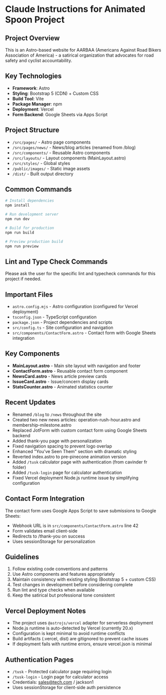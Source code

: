 # Claude Instructions for Animated Spoon Project

## Project Overview
This is an Astro-based website for AARBAA (Americans Against Road Bikers Association of America) - a satirical organization that advocates for road safety and cyclist accountability.

## Key Technologies
- **Framework**: Astro
- **Styling**: Bootstrap 5 (CDN) + Custom CSS
- **Build Tool**: Vite
- **Package Manager**: npm
- **Deployment**: Vercel
- **Form Backend**: Google Sheets via Apps Script

## Project Structure
- `/src/pages/` - Astro page components
- `/src/pages/news/` - News/blog articles (renamed from /blog)
- `/src/components/` - Reusable Astro components
- `/src/layouts/` - Layout components (MainLayout.astro)
- `/src/styles/` - Global styles
- `/public/images/` - Static image assets
- `/dist/` - Built output directory

## Common Commands
```bash
# Install dependencies
npm install

# Run development server
npm run dev

# Build for production
npm run build

# Preview production build
npm run preview
```

## Lint and Type Check Commands
Please ask the user for the specific lint and typecheck commands for this project if needed.

## Important Files
- `astro.config.mjs` - Astro configuration (configured for Vercel deployment)
- `tsconfig.json` - TypeScript configuration
- `package.json` - Project dependencies and scripts
- `src/config.ts` - Site configuration and navigation
- `src/components/ContactForm.astro` - Contact form with Google Sheets integration

## Key Components
- **MainLayout.astro** - Main site layout with navigation and footer
- **ContactForm.astro** - Reusable contact form component
- **NewsCard.astro** - News article preview cards
- **IssueCard.astro** - Issue/concern display cards
- **StatsCounter.astro** - Animated statistics counter

## Recent Updates
- Renamed `/blog` to `/news` throughout the site
- Created two new news articles: operation-rush-hour.astro and membership-milestone.astro
- Replaced JotForm with custom contact form using Google Sheets backend
- Added thank-you page with personalization
- Fixed navigation spacing to prevent logo overlap
- Enhanced "You've Seen Them" section with dramatic styling
- Reverted index.astro to pre-pinecone animation version
- Added `/tusk` calculator page with authentication (from cavinder fr folder)
- Added `/tusk-login` page for calculator authentication
- Fixed Vercel deployment Node.js runtime issue by simplifying configuration

## Contact Form Integration
The contact form uses Google Apps Script to save submissions to Google Sheets:
- Webhook URL is in `src/components/ContactForm.astro` line 42
- Form validates email client-side
- Redirects to /thank-you on success
- Uses sessionStorage for personalization

## Guidelines
1. Follow existing code conventions and patterns
2. Use Astro components and features appropriately
3. Maintain consistency with existing styling (Bootstrap 5 + custom CSS)
4. Test changes in development before considering complete
5. Run lint and type checks when available
6. Keep the satirical but professional tone consistent

## Vercel Deployment Notes
- The project uses `@astrojs/vercel` adapter for serverless deployment
- Node.js runtime is auto-detected by Vercel (currently 20.x)
- Configuration is kept minimal to avoid runtime conflicts
- Build artifacts (.vercel, dist) are gitignored to prevent cache issues
- If deployment fails with runtime errors, ensure vercel.json is minimal

## Authentication Pages
- `/tusk` - Protected calculator page requiring login
- `/tusk-login` - Login page for calculator access
- Credentials: sales@tech.com / jackson1
- Uses sessionStorage for client-side auth persistence